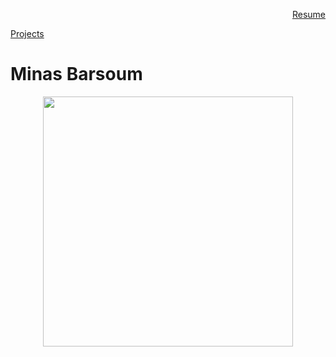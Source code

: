<p align="right">
<a href="Resume.md" title="Resume">Resume</a>
  
<a href="project.md" title="Project">Projects</a>
</p>  





#                                                    Minas Barsoum
<p align="center">
<img src="https://user-images.githubusercontent.com/60366288/76112912-c3106f00-5fa8-11ea-9b1f-be5811854359.JPG" width="400">
</p>



